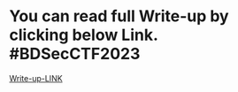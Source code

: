 You can read full Write-up by clicking below Link. #BDSecCTF2023
======		
<a href="https://upadhyayraj.medium.com/bdsec-ctf-2023-write-up-ae6cbdbf160d">Write-up-LINK</a>

